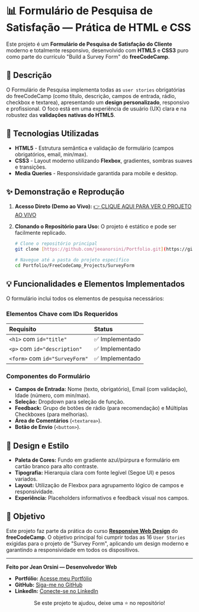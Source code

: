 # 📊 Formulário de Pesquisa de Satisfação — Prática de HTML e CSS

Este projeto é um **Formulário de Pesquisa de Satisfação do Cliente** moderno e totalmente responsivo, desenvolvido com **HTML5** e **CSS3** puro como parte do currículo "Build a Survey Form" do **freeCodeCamp**.

## 📝 Descrição

O Formulário de Pesquisa implementa todas as `user stories` obrigatórias do freeCodeCamp (como título, descrição, campos de entrada, rádio, checkbox e textarea), apresentando um **design personalizado**, responsivo e profissional. O foco está em uma experiência de usuário (UX) clara e na robustez das **validações nativas do HTML5**.

## 🚀 Tecnologias Utilizadas

* **HTML5** - Estrutura semântica e validação de formulário (campos obrigatórios, email, min/max).
* **CSS3** - Layout moderno utilizando **Flexbox**, gradientes, sombras suaves e transições.
* **Media Queries** - Responsividade garantida para mobile e desktop.

## ✨ Demonstração e Reprodução

1.  **Acesso Direto (Demo ao Vivo):**
    [👉 CLIQUE AQUI PARA VER O PROJETO AO VIVO](https://jeeanorsini.github.io/Portfolio/FreeCodeCamp_Projects/SurveyForm/)

2.  **Clonando o Repositório para Uso:**
    O projeto é estático e pode ser facilmente replicado.

    ```bash
    # Clone o repositório principal
    git clone [https://github.com/jeeanorsini/Portfolio.git](https://github.com/jeeanorsini/Portfolio.git) 
    
    # Navegue até a pasta do projeto específico
    cd Portfolio/FreeCodeCamp_Projects/SurveyForm
    ```

## 💡 Funcionalidades e Elementos Implementados

O formulário inclui todos os elementos de pesquisa necessários:

### Elementos Chave com IDs Requeridos
| Requisito | Status |
| :--- | :--- |
| `<h1>` com `id="title"` | ✅ Implementado |
| `<p>` com `id="description"` | ✅ Implementado |
| `<form>` com `id="SurveyForm"` | ✅ Implementado |

### Componentes do Formulário
* **Campos de Entrada:** Nome (texto, obrigatório), Email (com validação), Idade (número, com min/max).
* **Seleção:** Dropdown para seleção de função.
* **Feedback:** Grupo de botões de rádio (para recomendação) e Múltiplas Checkboxes (para melhorias).
* **Área de Comentários** (`<textarea>`).
* **Botão de Envio** (`<button>`).

## 🎨 Design e Estilo

* **Paleta de Cores:** Fundo em gradiente azul/púrpura e formulário em cartão branco para alto contraste.
* **Tipografia:** Hierarquia clara com fonte legível (Segoe UI) e pesos variados.
* **Layout:** Utilização de Flexbox para agrupamento lógico de campos e responsividade.
* **Experiência:** Placeholders informativos e feedback visual nos campos.

## 🎯 Objetivo

Este projeto faz parte da prática do curso **[Responsive Web Design](https://www.freecodecamp.org/)** do **freeCodeCamp**. O objetivo principal foi cumprir todas as 16 `User Stories` exigidas para o projeto de "Survey Form", aplicando um design moderno e garantindo a responsividade em todos os dispositivos.

---

**Feito por Jean Orsini — Desenvolvedor Web**

* **Portfólio:** [Acesse meu Portfólio](https://jeeanorsini.github.io/Portfolio/)
* **GitHub:** [Siga-me no GitHub](https://github.com/jeeanorsini)
* **LinkedIn:** [Conecte-se no LinkedIn](https://www.linkedin.com/in/jeeanorsini/)

<div align="center">
    Se este projeto te ajudou, deixe uma ⭐ no repositório!
</div>
